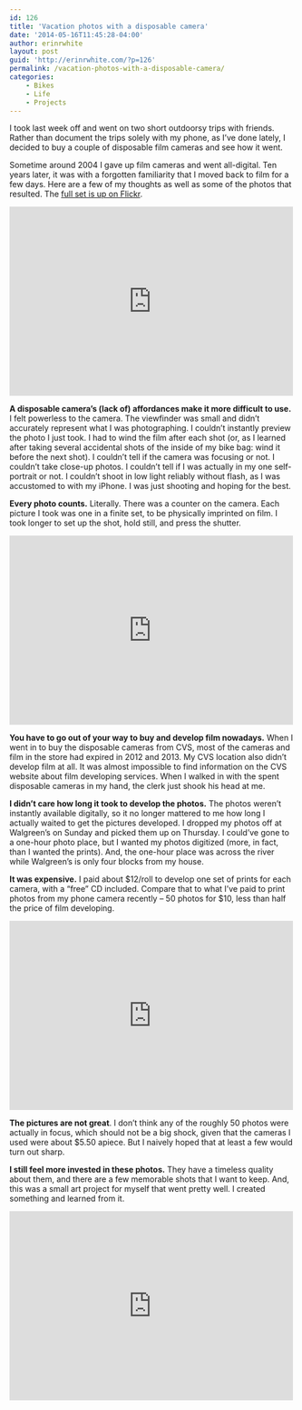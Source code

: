 ```yaml
---
id: 126
title: 'Vacation photos with a disposable camera'
date: '2014-05-16T11:45:28-04:00'
author: erinrwhite
layout: post
guid: 'http://erinrwhite.com/?p=126'
permalink: /vacation-photos-with-a-disposable-camera/
categories:
    - Bikes
    - Life
    - Projects
---
```


I took last week off and went on two short outdoorsy trips with friends. Rather than document the trips solely with my phone, as I’ve done lately, I decided to buy a couple of disposable film cameras and see how it went.

Sometime around 2004 I gave up film cameras and went all-digital. Ten years later, it was with a forgotten familiarity that I moved back to film for a few days. Here are a few of my thoughts as well as some of the photos that resulted. The [full set is up on Flickr](https://www.flickr.com/photos/conformerist/sets/72157644734025073).

<iframe allowfullscreen="allowfullscreen" frameborder="0" height="333" loading="lazy" src="https://www.flickr.com/photos/conformerist/14008841287/in/set-72157644734025073/player/" width="500"></iframe>

**A disposable camera’s (lack of) affordances make it more difficult to use.** I felt powerless to the camera. The viewfinder was small and didn’t accurately represent what I was photographing. I couldn’t instantly preview the photo I just took. I had to wind the film after each shot (or, as I learned after taking several accidental shots of the inside of my bike bag: wind it before the next shot). I couldn’t tell if the camera was focusing or not. I couldn’t take close-up photos. I couldn’t tell if I was actually in my one self-portrait or not. I couldn’t shoot in low light reliably without flash, as I was accustomed to with my iPhone. I was just shooting and hoping for the best.

**Every photo counts.** Literally. There was a counter on the camera. Each picture I took was one in a finite set, to be physically imprinted on film. I took longer to set up the shot, hold still, and press the shutter.

<iframe allowfullscreen="allowfullscreen" frameborder="0" height="333" loading="lazy" src="https://www.flickr.com/photos/conformerist/14007826869/in/set-72157644734025073/player/" width="500"></iframe>

**You have to go out of your way to buy and develop film nowadays.** When I went in to buy the disposable cameras from CVS, most of the cameras and film in the store had expired in 2012 and 2013. My CVS location also didn’t develop film at all. It was almost impossible to find information on the CVS website about film developing services. When I walked in with the spent disposable cameras in my hand, the clerk just shook his head at me.

**I didn’t care how long it took to develop the photos.** The photos weren’t instantly available digitally, so it no longer mattered to me how long I actually waited to get the pictures developed. I dropped my photos off at Walgreen’s on Sunday and picked them up on Thursday. I could’ve gone to a one-hour photo place, but I wanted my photos digitized (more, in fact, than I wanted the prints). And, the one-hour place was across the river while Walgreen’s is only four blocks from my house.

**It was expensive.** I paid about $12/roll to develop one set of prints for each camera, with a “free” CD included. Compare that to what I’ve paid to print photos from my phone camera recently – 50 photos for $10, less than half the price of film developing.

<iframe allowfullscreen="allowfullscreen" frameborder="0" height="333" loading="lazy" src="https://www.flickr.com/photos/conformerist/14195492975/in/set-72157644734025073/player/" width="500"></iframe>

**The pictures are not great**. I don’t think any of the roughly 50 photos were actually in focus, which should not be a big shock, given that the cameras I used were about $5.50 apiece. But I naively hoped that at least a few would turn out sharp.

**I still feel more invested in these photos.** They have a timeless quality about them, and there are a few memorable shots that I want to keep. And, this was a small art project for myself that went pretty well. I created something and learned from it.

<iframe allowfullscreen="allowfullscreen" frameborder="0" height="333" loading="lazy" src="https://www.flickr.com/photos/conformerist/14008842767/in/set-72157644734025073/player/" width="500"></iframe>